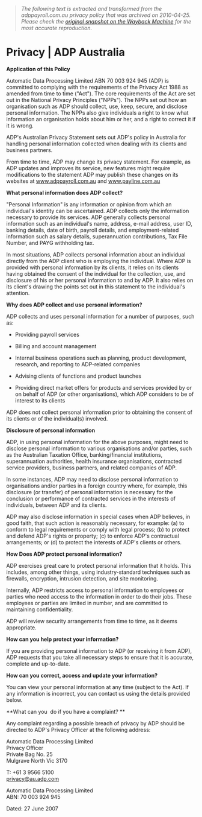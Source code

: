 > *The following text is extracted and transformed from the adppayroll.com.au privacy policy that was archived on 2010-04-25. Please check the [original snapshot on the Wayback Machine](https://web.archive.org/web/20100425020237id_/http%3A//www.adppayroll.com.au/en-au/privacy.aspx) for the most accurate reproduction.*

# Privacy | ADP Australia

**Application of this Policy**

Automatic Data Processing Limited ABN 70 003 924 945 (ADP) is committed to complying with the requirements of the Privacy Act 1988 as amended from time to time ("Act"). The core requirements of the Act are set out in the National Privacy Principles ("NPPs"). The NPPs set out how an organisation such as ADP should collect, use, keep, secure, and disclose personal information. The NPPs also give individuals a right to know what information an organisation holds about him or her, and a right to correct it if it is wrong. 

ADP's Australian Privacy Statement sets out ADP's policy in Australia for handling personal information collected when dealing with its clients and business partners. 

From time to time, ADP may change its privacy statement. For example, as ADP updates and improves its service, new features might require modifications to the statement ADP may publish these changes on its websites at www.adppayroll.com.au and www.payline.com.au 

**What personal information does ADP collect?**

"Personal Information" is any information or opinion from which an individual's identity can be ascertained. ADP collects only the information necessary to provide its services. ADP generally collects personal information such as an individual's name, address, e-mail address, user ID, banking details, date of birth, payroll details, and employment-related information such as salary details, superannuation contributions, Tax File Number, and PAYG withholding tax. 

In most situations, ADP collects personal information about an individual directly from the ADP client who is employing the individual. Where ADP is provided with personal information by its clients, it relies on its clients having obtained the consent of the individual for the collection, use, and disclosure of his or her personal information to and by ADP. It also relies on its client's drawing the points set out in this statement to the individual's attention. 

**Why does ADP collect and use personal information?**

ADP collects and uses personal information for a number of purposes, such as: 

  * Providing payroll services 

  * Billing and account management 

  * Internal business operations such as planning, product development, research, and reporting to ADP-related companies 

  * Advising clients of functions and product launches 

  * Providing direct market offers for products and services provided by or on behalf of ADP (or other organisations), which ADP considers to be of interest to its clients




ADP does not collect personal information prior to obtaining the consent of its clients or of the individual(s) involved.

**Disclosure of personal information**

ADP, in using personal information for the above purposes, might need to disclose personal information to various organisations and/or parties, such as the Australian Taxation Office, banking/financial institutions, superannuation authorities, health insurance organisations, contracted service providers, business partners, and related companies of ADP. 

In some instances, ADP may need to disclose personal information to organisations and/or parties in a foreign country where, for example, this disclosure (or transfer) of personal information is necessary for the conclusion or performance of contracted services in the interests of individuals, between ADP and its clients. 

ADP may also disclose information in special cases when ADP believes, in good faith, that such action is reasonably necessary, for example: (a) to conform to legal requirements or comply with legal process; (b) to protect and defend ADP's rights or property; (c) to enforce ADP's contractual arrangements; or (d) to protect the interests of ADP's clients or others. 

**How Does ADP protect personal information?**

ADP exercises great care to protect personal information that it holds. This includes, among other things, using industry-standard techniques such as firewalls, encryption, intrusion detection, and site monitoring. 

Internally, ADP restricts access to personal information to employees or parties who need access to the information in order to do their jobs. These employees or parties are limited in number, and are committed to maintaining confidentiality. 

ADP will review security arrangements from time to time, as it deems appropriate. 

**How can you help protect your information?**

If you are providing personal information to ADP (or receiving it from ADP), ADP requests that you take all necessary steps to ensure that it is accurate, complete and up-to-date. 

**How can you correct, access and update your information?**

You can view your personal information at any time (subject to the Act). If any information is incorrect, you can contact us using the details provided below. 

**What can you  do if you have a complaint? **

Any complaint regarding a possible breach of privacy by ADP should be directed to ADP's Privacy Officer at the following address: 

Automatic Data Processing Limited   
Privacy Officer   
Private Bag No. 25   
Mulgrave North Vic 3170 

T: +61 3 9566 5100   
[privacy@au.adp.com](mailto:privacy@au.adp.com)

Automatic Data Processing Limited   
ABN: 70 003 924 945 

Dated: 27 June 2007
